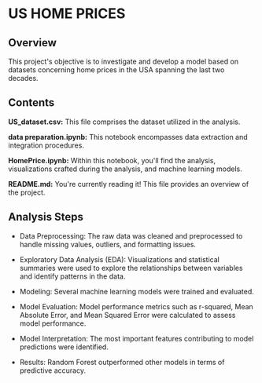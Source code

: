 # US HOME PRICES
## Overview

This project's objective is to investigate and develop a model based on datasets concerning home prices in the USA spanning the last two decades.

## Contents

 **US_dataset.csv:** This file comprises the dataset utilized in the analysis.

**data preparation.ipynb:** This notebook encompasses data extraction and integration procedures.

**HomePrice.ipynb:** Within this notebook, you'll find the analysis, visualizations crafted during the analysis, and machine learning models.

 **README.md:** You're currently reading it! This file provides an overview of the project.


## Analysis Steps

* Data Preprocessing: The raw data was cleaned and preprocessed to handle missing values, outliers, and formatting issues.

* Exploratory Data Analysis (EDA): Visualizations and statistical summaries were used to explore the relationships between variables and identify patterns in the data.

* Modeling: Several machine learning models were trained and evaluated.

* Model Evaluation: Model performance metrics such as r-squared, Mean Absolute Error, and Mean Squared Error were calculated to assess model performance.

* Model Interpretation: The most important features contributing to model predictions were identified.

* Results: Random Forest outperformed other models in terms of predictive accuracy.
